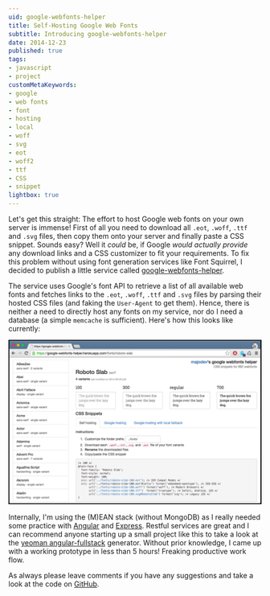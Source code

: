 ```yaml
---
uid: google-webfonts-helper
title: Self-Hosting Google Web Fonts
subtitle: Introducing google-webfonts-helper
date: 2014-12-23
published: true
tags:
- javascript
- project
customMetaKeywords:
- google
- web fonts
- font
- hosting
- local
- woff
- svg
- eot
- woff2
- ttf
- CSS
- snippet
lightbox: true
---
```


Let's get this straight: The effort to host Google web fonts on your own server is immense! First of all you need to download all `.eot`, `.woff`, `.ttf` and `.svg` files, then copy them onto your server and finally paste a CSS snippet. Sounds easy? Well it *could* be, if Google *would actually provide* any download links and a CSS customizer to fit your requirements. To fix this problem without using font generation services like Font Squirrel, I decided to publish a little service called [google-webfonts-helper](https://google-webfonts-helper.herokuapp.com/fonts).

The service uses Google's font API to retrieve a list of all available web fonts and fetches links to the `.eot`, `.woff`, `.ttf` and `.svg` files by parsing their hosted CSS files (and faking the `User-Agent` to get them). Hence, there is neither a need to directly host any fonts on my service, nor do I need a database (a simple `memcache` is sufficient). Here's how this looks like currently:

![google-webfonts-helper overview image](overview.png)

Internally, I'm using the (M)EAN stack (without MongoDB) as I really needed some practice with [Angular](https://angularjs.org/) and [Express](http://expressjs.com/). Restful services are great and I can recommend anyone starting up a small project like this to take a look at the [yeoman angular-fullstack](https://github.com/DaftMonk/generator-angular-fullstack) generator. Without prior knowledge, I came up with a working prototype in less than 5 hours! Freaking productive work flow.

As always please leave comments if you have any suggestions and take a look at the code on [GitHub](https://github.com/majodev/google-webfonts-helper).
